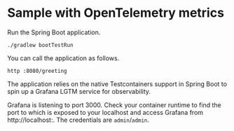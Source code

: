 # Sample with OpenTelemetry metrics

Run the Spring Boot application.

```shell
./gradlew bootTestRun
```

You can call the application as follows.

```shell
http :8080/greeting
```

The application relies on the native Testcontainers support in Spring Boot to spin up a Grafana LGTM service for observability.

Grafana is listening to port 3000. Check your container runtime to find the port to which is exposed to your localhost and access Grafana from http://localhost:<port>.
The credentials are `admin`/`admin`.
